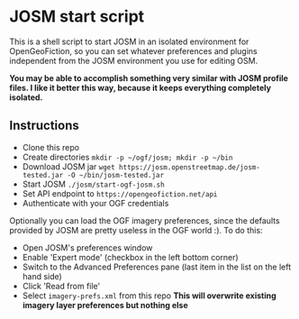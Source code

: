 # JOSM start script

This is a shell script to start JOSM in an isolated environment for OpenGeoFiction, so you can set whatever preferences and plugins independent from the JOSM environment you use for editing OSM.

**You may be able to accomplish something very similar with JOSM profile files. I like it better this way, because it keeps everything completely isolated.**

## Instructions

* Clone this repo
* Create directories `mkdir -p ~/ogf/josm; mkdir -p ~/bin`
* Download JOSM jar `wget https://josm.openstreetmap.de/josm-tested.jar -O ~/bin/josm-tested.jar`
* Start JOSM `./josm/start-ogf-josm.sh`
* Set API endpoint to `https://opengeofiction.net/api`
* Authenticate with your OGF credentials

Optionally you can load the OGF imagery preferences, since the defaults provided by JOSM are pretty useless in the OGF world :). To do this:

* Open JOSM's preferences window
* Enable 'Expert mode' (checkbox in the left bottom corner)
* Switch to the Advanced Preferences pane (last item in the list on the left hand side)
* Click 'Read from file'
* Select `imagery-prefs.xml` from this repo **This will overwrite existing imagery layer preferences but nothing else**
